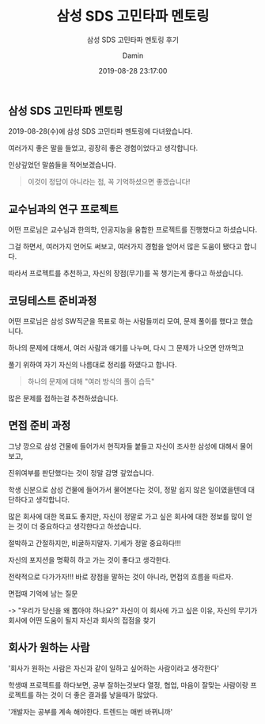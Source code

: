 ﻿---
layout:     post
title:      "삼성 SDS 고민타파 멘토링"
subtitle:   "삼성 SDS 고민타파 멘토링 후기"
date:       2019-08-28 23:17:00
author:     "Damin"
header-img: "img/tag-bg.jpg"
header-mask: 0.3
catalog:    true
categories: Daily_life
tags:
  - Daily_life
---

## 삼성 SDS 고민타파 멘토링

2019-08-28(수)에 삼성 SDS 고민타파 멘토링에 다녀왔습니다.

여러가지 좋은 말을 들었고, 굉장히 좋은 경험이었다고 생각합니다.

인상깊었던 말씀들을 적어보겠습니다.

> 이것이 정답이 아니라는 점, 꼭 기억하셨으면 좋겠습니다!

## 교수님과의 연구 프로젝트

어떤 프로님은 교수님과 한의학, 인공지능을 융합한 프로젝트를 진행했다고 하셨습니다.

그걸 하면서, 여러가지 언어도 써보고, 여러가지 경험을 얻어서 많은 도움이 됐다고 합니다.

따라서 프로젝트를 추천하고, 자신의 장점(무기)를 꼭 챙기는게 좋다고 하셨습니다.

## 코딩테스트 준비과정

어떤 프로님은 삼성 SW직군을 목표로 하는 사람들끼리 모여, 문제 풀이를 했다고 했습니다.

하나의 문제에 대해서, 여러 사람과 얘기를 나누며, 다시 그 문제가 나오면 안까먹고

풀기 위하여 자기 자신의 나름대로 정리를 하였다고 합니다.

> 하나의 문제에 대해 "여러 방식의 풀이 습득"

많은 문제를 접하는걸 추천하셨습니다.

## 면접 준비 과정

그냥 깡으로 삼성 건물에 들어가서 현직자들 붙들고 자신이 조사한 삼성에 대해서 물어보고,

진위여부를 판단했다는 것이 정말 감명 깊었습니다.
 
학생 신분으로 삼성 건물에 들어가서 물어본다는 것이, 정말 쉽지 않은 일이였을텐데 대단하다고 생각합니다.

많은 회사에 대한 목표도 좋지만, 자신이 정말로 가고 싶은 회사에 대한 정보를 많이 얻는 것이 더 중요하다고 생각한다고 하셨습니다.

절박하고 간절하지만, 비굴하지말자. 기세가 정말 중요하다!!!

자신의 포지션을 명확히 하고 가는 것이 좋다고 생각한다.

전략적으로 다가가자!!! 바로 장점을 말하는 것이 아니라, 면접의 흐름을 따르자.

면접때 기억에 남는 질문

-> "우리가 당신을 왜 뽑아야 하나요?"
	    자신이 이 회사에 가고 싶은 이유,
	    자신의 무기가 회사에 어떤 도움이 될지
	    자신과 회사의 접점을 찾기

## 회사가 원하는 사람

'회사가 원하는 사람은 자신과 같이 일하고 싶어하는 사람이라고 생각한다'

학생때 프로젝트를 하다보면, 공부 잘하는것보다 열정, 협업, 마음이 잘맞는 사람이랑 프로젝트를 하는 것이
더 좋은 결과를 낳을때가 많았다.

'개발자는 공부를 계속 해야한다. 트렌드는 매번 바뀌니까'
